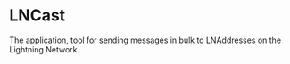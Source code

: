 # LNCast
 The application, tool for sending messages in bulk to LNAddresses on the Lightning Network.
